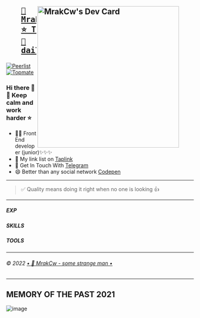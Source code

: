 
<a href="https://app.daily.dev/MrakCw"><figure><img src="https://api.daily.dev/devcards/ab534477571c4e1490aac748f43dae42.png?r=r2y" width="380" align="right" alt="MrakCw's Dev Card"/><figcaption><pre>📜 MrakCw's Dev Card 🧙‍♂️<br>⭐ TOP NEWS FEEDS<br>👑 daily.dev</pre></figcaption></figure></a>
---

[![Peerlist](https://github-readme-badge.peerlist.io/api/mrakcw?style=plastic)](https://peerlist.io/mrakcw)
[![Topmate](https://github-readme-badge.peerlist.io/api/mrakcw?style=plastic)](https://topmate.io/MrakCw)

### Hi there 👋 📍 Keep calm and work harder ⭐
- 👨‍💻 Front End developer (junior)✨✨✨
- 🔭 My link list on [Taplink](https://taplink.cc/4uk_4upik)
- 💬 Get In Touch With [Telegram](https://t.me/mrakcw)
- 😄 Better than any social network [Codepen](https://codepen.io/mrakcw)

---

> ✅ Quality means doing it right when no one is looking 👍

---

##### EXP

##### SKILLS

##### TOOLS

---

###### &copy; 2022 [•  🐯 MrakCw - some strange man  •](https://mrakcw.cc.ua)

---

## MEMORY OF THE PAST 2021
![image](https://user-images.githubusercontent.com/2831212/146075607-2578e3d0-89fe-4eda-a931-c0e9525a22ec.png)


<!--
**mrakcw/mrakcw** is a ✨ _special_ ✨ repository because its `README.md` (this file) appears on your GitHub profile.

Here are some ideas to get you started:
# 🏍 🏍 🏍
- 🔭 I’m currently working on ...
- 🌱 I’m currently learning ...
- 👯 I’m looking to collaborate on ...
- 🤔 I’m looking for help with ...
- 💬 Ask me about ...
- 📫 How to reach me: ...
- 😄 Pronouns: ...
- ⚡ Fun fact: ...
-->


<!--
<a href="https://app.daily.dev/MrakCw"><img src="https://api.daily.dev/devcards/ab534477571c4e1490aac748f43dae42.png?r=r2y" width="400" alt="MrakCw's Dev Card"/></a>
-->
<!--
![Create something amazinga](https://github-readme-stats.vercel.app/api?username=mrakcw&count_private=true&show_icons=true&theme=prussian "Some strange man 🧙‍♂️ - MrakCw")
<!--
![Work harder 👑](https://github-readme-stats.vercel.app/api/top-langs/?username=mrakcw&count_private=true&show_icons=true&theme=prussian "Some strange man 🧙‍♂️ - MrakCw")

![image](https://user-images.githubusercontent.com/2831212/146074490-61417d8b-3083-436a-ac2e-036cb05392de.png)

<a href="https://app.daily.dev/MrakCw"><img src="https://api.daily.dev/devcards/ab534477571c4e1490aac748f43dae42.png?r=r2y" width="400" alt="MrakCw's Dev Card"/></a> -->
